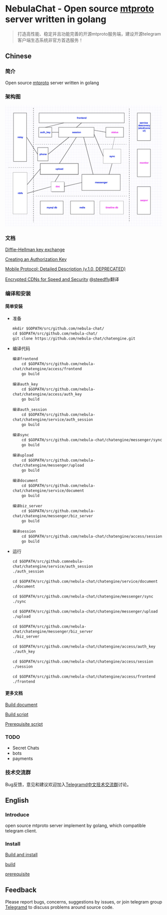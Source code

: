 # NebulaChat - Open source [mtproto](https://core.telegram.org/mtproto) server written in golang
> 打造高性能、稳定并且功能完善的开源mtproto服务端，建设开源telegram客户端生态系统非官方首选服务！

## Chinese

### 简介
Open source [mtproto](https://core.telegram.org/mtproto) server written in golang

### 架构图
![架构图](doc/image/architecture-001.jpeg)

### 文档
[Diffie–Hellman key exchange](doc/dh-key-exchange.md)

[Creating an Authorization Key](doc/Creating_an_Authorization_Key.md)

[Mobile Protocol: Detailed Description (v.1.0, DEPRECATED)](doc/Mobile_Protocol-Detailed_Description_v.1.0_DEPRECATED.md)

[Encrypted CDNs for Speed and Security](doc/cdn.md) [@steedfly](https://github.com/steedfly)翻译

### 编译和安装
#### 简单安装
- 准备
    ```
    mkdir $GOPATH/src/github.com/nebula-chat/
    cd $GOPATH/src/github.com/nebula-chat/
    git clone https://github.com/nebula-chat/chatengine.git
    ```

- 编译代码
    ```
    编译frontend
        cd $GOPATH/src/github.com/nebula-chat/chatengine/access/frontend
        go build
    
    编译auth_key
        cd $GOPATH/src/github.com/nebula-chat/chatengine/access/auth_key
        go build

    编译auth_session
        cd $GOPATH/src/github.com/nebula-chat/chatengine/service/auth_session
        go build
        
    编译sync
        cd $GOPATH/src/github.com/nebula-chat/chatengine/messenger/sync
        go build
    
    编译upload
        cd $GOPATH/src/github.com/nebula-chat/chatengine/messenger/upload
        go build
    
    编译document
        cd $GOPATH/src/github.com/nebula-chat/chatengine/service/document
        go build

    编译biz_server
        cd $GOPATH/src/github.com/nebula-chat/chatengine/messenger/biz_server
        go build
        
    编译session
        cd $GOPATH/src/github.com/nebula-chat/chatengine/access/session
        go build
    ```

- 运行
    ```
    cd $GOPATH/src/github.comnebula-chat/chatengine/service/auth_session
    ./auth_session
    
    cd $GOPATH/src/github.com/nebula-chat/chatengine/service/document
    ./document

    cd $GOPATH/src/github.com/nebula-chat/chatengine/messenger/sync
    ./sync
    
    cd $GOPATH/src/github.com/nebula-chat/chatengine/messenger/upload
    ./upload

    cd $GOPATH/src/github.com/nebula-chat/chatengine/messenger/biz_server
    ./biz_server

    cd $GOPATH/src/github.com/nebula-chat/chatengine/access/auth_key
    ./auth_key

    cd $GOPATH/src/github.com/nebula-chat/chatengine/access/session
    ./session
    
    cd $GOPATH/src/github.com/nebula-chat/chatengine/access/frontend
    ./frontend
    ```

#### 更多文档
[Build document](doc/build.md)

[Build script](scripts/build.sh)

[Prerequisite script](scripts/prerequisite.sh)


### TODO
- Secret Chats
- bots
- payments

### 技术交流群
Bug反馈，意见和建议欢迎加入[Telegramd中文技术交流群](https://t.me/joinchat/D8b0DQ-CrvZXZv2dWn310g)讨论。

## English

### Introduce
open source mtproto server implement by golang, which compatible telegram client.

### Install
[Build and install](doc/build.md)

[build](scripts/build.sh)

[prerequisite](scripts/prerequisite.sh)

## Feedback
Please report bugs, concerns, suggestions by issues, or join telegram group [Telegramd](https://t.me/joinchat/D8b0DRJiuH8EcIHNZQmCxQ) to discuss problems around source code.

